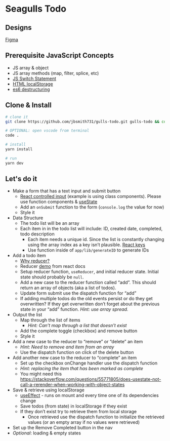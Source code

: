 # Seagulls Todo


## Designs
[Figma](https://www.figma.com/file/ReYqwBq3jdXXfTc5kkMI5O/React-Todo?node-id=0%3A1)

## Prerequisite JavaScript Concepts
- JS array & object
- JS array methods (map, filter, splice, etc)
- [JS Switch Statement](https://developer.mozilla.org/en-US/docs/Web/JavaScript/Reference/Statements/switch)
- [HTML localStorage](https://developer.mozilla.org/en-US/docs/Web/API/Window/localStorage)
- [es6 destructuring](https://developer.mozilla.org/en-US/docs/Web/JavaScript/Reference/Operators/Destructuring_assignment)

## Clone & Install
```bash
# clone it
git clone https://github.com/jbsmith731/gulls-todo.git gulls-todo && cd $_

# OPTIONAL: open vscode from terminal
code .

# install
yarn install

# run
yarn dev
```

## Let&apos;s do it
* Make a form that has a text input and submit button
  * [React controlled input](https://reactjs.org/docs/forms.html#controlled-components) (example is using class components). Please use function components & [useState](https://reactjs.org/docs/hooks-state.html)
  * Add an `onSubmit` function to the form (`console.log` the value for now)
  * Style it
* Data Structure
  * The todo list will be an array
  * Each item in in the todo list will include: ID, created date, completed, todo description
    * Each item needs a unique id. Since the list is constantly changing using the array index as a key isn’t plausible. [React keys](https://reactjs.org/docs/lists-and-keys.html#keys)
    * Use function inside of `app/lib/generateID` to generate IDs
* Add a todo item
  * [Why reducer?](https://reactjs.org/docs/hooks-reference.html#usereducer)
  * Reducer [demo](https://codesandbox.io/s/react-reducer-demo-2slbx) from react docs
  * Setup reducer function, `useReducer`, and initial reducer state. Initial state should probably be `null`.
  * Add a new case to the reducer function called “add”. This should return an array of objects (aka a list of todos).
  * Update form submit use the dispatch function for “add”
  * If adding multiple todos do the old events persist or do they get overwritten? If they get overwritten don’t forget about the previous state in your “add” function. *Hint: use array spread.*
* Output the list
  * Map through the list of items
    * *Hint: Can’t map through a list that doesn’t exist*
  * Add the complete toggle (checkbox) and remove button
  * Style it
* Add a new case to the reducer to “remove” or “delete” an item
  * *Hint: Need to remove and item from an array*
  * Use the dispatch function on click of the delete button
* Add another new case to the reducer to “complete” an item
  * Set up the checkbox onChange handler use the dispatch function
  * *Hint: replacing the item that has been marked as complete*
  * You might need this https://stackoverflow.com/questions/55771805/does-usestate-not-call-a-rerender-when-working-with-object-states
* Save & retrieve using localStorage
  * [useEffect](https://stackoverflow.com/questions/55771805/does-usestate-not-call-a-rerender-when-working-with-object-states) - runs on mount and every time one of its dependencies change
  * Save todos (from state) in localStorage if they exist
  * If they don’t exist try to retrieve them from local storage
    * Once retrieved use the dispatch function to initialize the retrieved values (or an empty array if no values were retrieved)
* Set up the Remove Completed button in the nav
* *Optional*: loading & empty states
